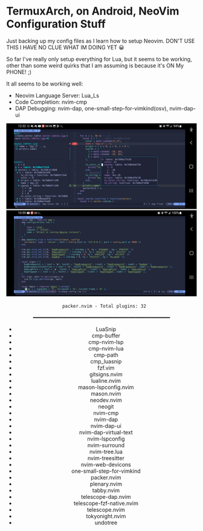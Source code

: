 # TermuxArch, on Android, NeoVim Configuration Stuff
Just backing up my config files as I learn how to setup Neovim.
DON'T USE THIS I HAVE NO CLUE WHAT IM DOING YET 😀

So far I've really only setup everything for Lua, but it seems to be working,
other than some weird quirks that I am assuming is because it's ON My PHONE! ;)

It all seems to be working  well:

* Neovim Language Server: Lua_Ls 
* Code Completion: nvim-cmp
* DAP Debugging: nvim-dap, one-small-step-for-vimkind(osv), nvim-dap-ui

![Debugging](images/nvim-android-debug.jpg?raw=true)
![DAP Config](images/nvim-android-config.jpg?raw=true)


<div style="text-align: center;">

      packer.nvim - Total plugins: 32
━━━━━━━━━━━━━━━━━━━━━━━━━━━━━━━━━━━━━━━━━━━
* LuaSnip
* cmp-buffer
* cmp-nvim-lsp
* cmp-nvim-lua
* cmp-path
* cmp_luasnip
* fzf.vim
* gitsigns.nvim
* lualine.nvim
* mason-lspconfig.nvim
* mason.nvim
* neodev.nvim
* neogit
* nvim-cmp
* nvim-dap
* nvim-dap-ui
* nvim-dap-virtual-text
* nvim-lspconfig
* nvim-surround
* nvim-tree.lua
* nvim-treesitter
* nvim-web-devicons
* one-small-step-for-vimkind
* packer.nvim
* plenary.nvim
* tabby.nvim
* telescope-dap.nvim
* telescope-fzf-native.nvim
* telescope.nvim
* tokyonight.nvim
* undotree
</div>
